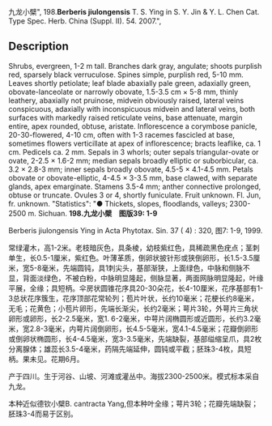 九龙小檗",
198.**Berberis jiulongensis** T. S. Ying in S. Y. Jin & Y. L. Chen Cat. Type Spec. Herb. China (Suppl. II). 54. 2007.",

## Description
Shrubs, evergreen, 1-2 m tall. Branches dark gray, angulate; shoots purplish red, sparsely black verruculose. Spines simple, purplish red, 5-10 mm. Leaves shortly petiolate; leaf blade abaxially pale green, adaxially green, obovate-lanceolate or narrowly obovate, 1.5-3.5 cm × 5-8 mm, thinly leathery, abaxially not pruinose, midvein obviously raised, lateral veins conspicuous, adaxially with inconspicuous midvein and lateral veins, both surfaces with markedly raised reticulate veins, base attenuate, margin entire, apex rounded, obtuse, aristate. Inflorescence a corymbose panicle, 20-30-flowered, 4-10 cm, often with 1-3 racemes fascicled at base, sometimes flowers verticillate at apex of inflorescence; bracts leaflike, ca. 1 cm. Pedicels ca. 2 mm. Sepals in 3 whorls; outer sepals triangular-ovate or ovate, 2-2.5 × 1.6-2 mm; median sepals broadly elliptic or suborbicular, ca. 3.2 × 2.8-3 mm; inner sepals broadly obovate, 4.5-5 × 4.1-4.5 mm. Petals obovate or obovate-elliptic, 4-4.5 × 3-3.5 mm, base clawed, with separate glands, apex emarginate. Stamens 3.5-4 mm; anther connective prolonged, obtuse or truncate. Ovules 3 or 4, shortly funiculate. Fruit unknown. Fl. Jun, fr. unknown.
  "Statistics": "● Thickets, slopes, floodlands, valleys; 2300-2500 m. Sichuan.
**198.九龙小檗　图版39: 1-9**

Berberis jiulongensis Ying in Acta Phytotax. Sin. 37 ( 4) : 320, 图7: 1-9, 1999.

常绿灌木，高1-2米。老枝暗灰色，具条棱，幼枝紫红色，具稀疏黑色疣点；茎刺单生，长0.5-1厘米，紫红色。叶薄革质，倒卵状披针形或狭倒卵形，长1.5-3.5厘米，宽5-8毫米，先端圆钝，具1刺尖头，基部渐狭，上面绿色，中脉和侧脉不显，背面淡绿色，不被白粉，中脉明显隆起，侧脉显著，两面网脉明显隆起，叶缘平展，全缘；具短柄。伞房状圆锥花序具20-30朵花，长4-10厘米，花序基部有1-3总状花序簇生，花序顶部花常轮列；苞片叶状，长约10毫米；花梗长约8毫米，无毛；花黄色；小苞片卵形，先端长渐尖，长约2毫米；萼片3轮，外萼片三角状卵形或卵形，长2-2.5毫米，宽1. 6-2毫米，中萼片阔椭圆形或近圆形，长约3.2毫米，宽2.8-3毫米，内萼片阔倒卵形，长4.5-5毫米，宽4.1-4.5毫米；花瓣倒卵形或倒卵状椭圆形，长4-4.5毫米，宽3-3.5毫米，先端缺裂，基部缢缩呈爪，具2枚分离腺体；雄蕊长3.5-4毫米，药隔先端延伸，圆钝或平截；胚珠3-4枚，具短柄。果未见。花期6月。

产于四川。生于河谷、山坡、河滩或灌丛中。海拔2300-2500米。模式标本采自九龙。

本种近似德钦小檗B. cantracta Yang,但本种叶全缘；萼片3轮；花瓣先端缺裂；胚珠3-4而易于区别。
